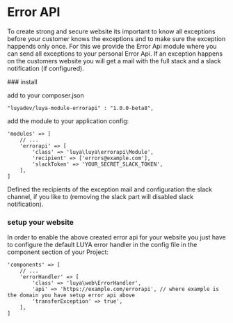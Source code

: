 Error API
=========

To create strong and secure website its important to know all exceptions before your customer knows the exceptions and to make sure the exception happends only once. For this we provide the Error Api module where you can send all exceptions to your personal Error Api. If an exception happens on the customers website you will get a mail with the full stack and a slack notification (if configured).

### install

add to your composer.json

```
"luyadev/luya-module-errorapi" : "1.0.0-beta8",
```

add the module to your application config:

```
'modules' => [
	// ...
	'errorapi' => [
	    'class' => 'luya\luya\errorapi\Module',
	    'recipient' => ['errors@example.com'],
	    'slackToken' => 'YOUR_SECRET_SLACK_TOKEN',
	],
]
```

Defined the recipients of the exception mail and configuration the slack channel, if you like to (removing the slack part will disabled slack notification).

### setup your website

In order to enable the above created error api for your website you just have to configure the default LUYA error handler in the config file in the component section of your Project:

```
'components' => [
	// ...
	'errorHandler' => [
		'class' => 'luya\web\ErrorHandler',
		'api' => 'https://example.com/errorapi', // where example is the domain you have setup error api above
		'transferException' => true',
	],
]
```